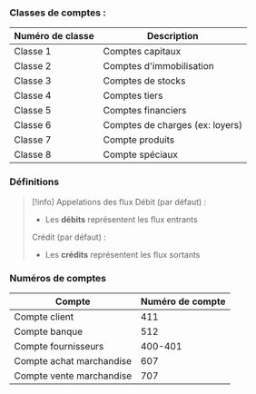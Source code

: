 ### Classes de comptes : 

Numéro de classe | Description 
---|---
Classe 1 | Comptes capitaux
Classe 2 | Comptes d'immobilisation
Classe 3 | Comptes de stocks
Classe 4 | Comptes tiers
Classe 5 | Comptes financiers
Classe 6 | Comptes de charges (ex: loyers)
Classe 7 | Compte produits
Classe 8 | Compte spéciaux

### Définitions

>[!info] Appelations des flux 
>Débit (par défaut) :
> - Les **débits** représentent les flux entrants
> 
> Crédit (par défaut) :
> - Les **crédits** représentent les flux sortants

### Numéros de comptes

Compte | Numéro de compte 
---|---
Compte client | 411
Compte banque | 512 
Compte fournisseurs | 400-401
Compte achat marchandise | 607
Compte vente marchandise | 707

